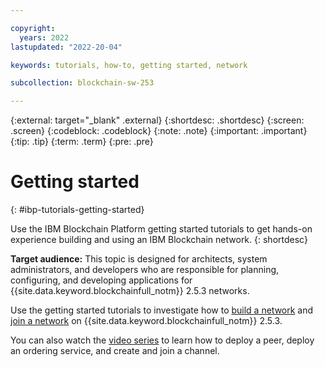 ```yaml
---

copyright:
  years: 2022
lastupdated: "2022-20-04"

keywords: tutorials, how-to, getting started, network

subcollection: blockchain-sw-253

---
```


{:external: target="_blank" .external}
{:shortdesc: .shortdesc}
{:screen: .screen}
{:codeblock: .codeblock}
{:note: .note}
{:important: .important}
{:tip: .tip}
{:term: .term}
{:pre: .pre}


# Getting started
{: #ibp-tutorials-getting-started}

Use the IBM Blockchain Platform getting started tutorials to get hands-on experience building and using an IBM Blockchain network. 
{: shortdesc}

**Target audience:** This topic is designed for architects, system administrators, and developers who are responsible 
for planning, configuring, and developing applications for {{site.data.keyword.blockchainfull_notm}} 2.5.3 networks.

Use the getting started tutorials to investigate how to [build a network](ibp-console-build-network.md) 
and [join a network](ibp-console-join-network.md) on {{site.data.keyword.blockchainfull_notm}} 2.5.3.

You can also watch the [video series](reference/videos.md) to learn how to deploy a peer, deploy an ordering service, 
and create and join a channel. 

